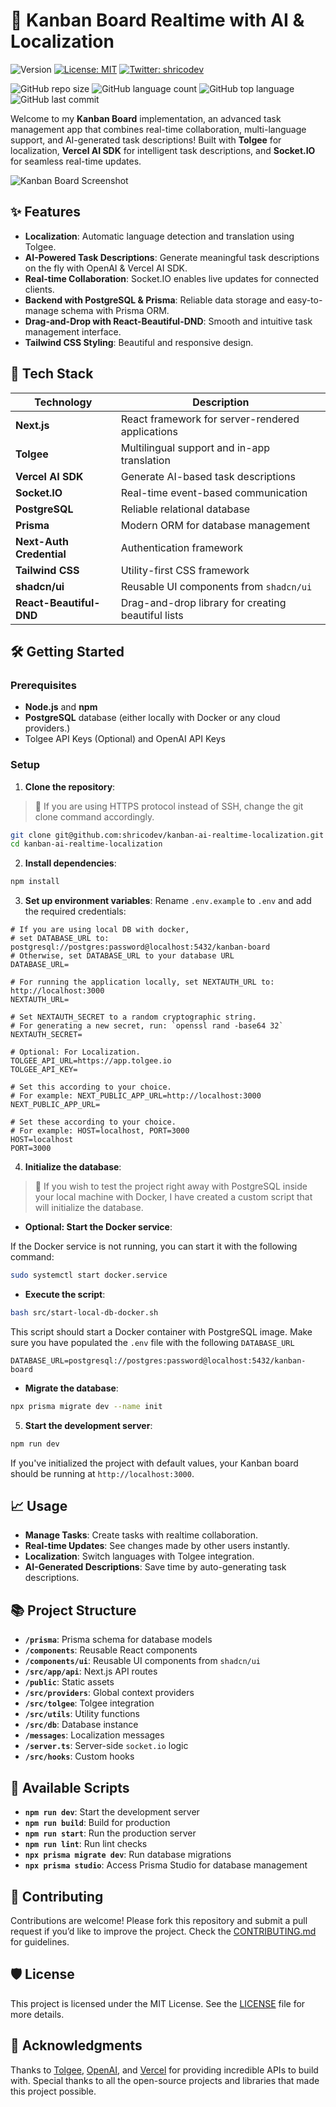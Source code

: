 # 📝 Kanban Board Realtime with AI & Localization

![Version](https://img.shields.io/badge/version-0.1.0-blue.svg?cacheSeconds=2592000)
[![License: MIT](https://img.shields.io/badge/License-MIT-yellow.svg)](#)
[![Twitter: shricodev](https://img.shields.io/twitter/follow/shricodev.svg?style=social)](https://twitter.com/shricodev)

![GitHub repo size](https://img.shields.io/github/repo-size/shricodev/kanban-ai-realtime-localization?style=plastic)
![GitHub language count](https://img.shields.io/github/languages/count/shricodev/kanban-ai-realtime-localization?style=plastic)
![GitHub top language](https://img.shields.io/github/languages/top/shricodev/kanban-ai-realtime-localization?style=plastic)
![GitHub last commit](https://img.shields.io/github/last-commit/shricodev/kanban-ai-realtime-localization?color=red&style=plastic)

Welcome to my **Kanban Board** implementation, an advanced task management app that combines real-time collaboration, multi-language support, and AI-generated task descriptions! Built with **Tolgee** for localization, **Vercel AI SDK** for intelligent task descriptions, and **Socket.IO** for seamless real-time updates.

![Kanban Board Screenshot](https://raw.githubusercontent.com/shricodev/kanban-ai-realtime-localization/main/public/images/readme_cover.png)

## ✨ Features

- **Localization**: Automatic language detection and translation using Tolgee.
- **AI-Powered Task Descriptions**: Generate meaningful task descriptions on the fly with OpenAI & Vercel AI SDK.
- **Real-time Collaboration**: Socket.IO enables live updates for connected clients.
- **Backend with PostgreSQL & Prisma**: Reliable data storage and easy-to-manage schema with Prisma ORM.
- **Drag-and-Drop with React-Beautiful-DND**: Smooth and intuitive task management interface.
- **Tailwind CSS Styling**: Beautiful and responsive design.

## 🚀 Tech Stack

| Technology               | Description                                        |
| ------------------------ | -------------------------------------------------- |
| **Next.js**              | React framework for server-rendered applications   |
| **Tolgee**               | Multilingual support and in-app translation        |
| **Vercel AI SDK**        | Generate AI-based task descriptions                |
| **Socket.IO**            | Real-time event-based communication                |
| **PostgreSQL**           | Reliable relational database                       |
| **Prisma**               | Modern ORM for database management                 |
| **Next-Auth Credential** | Authentication framework                           |
| **Tailwind CSS**         | Utility-first CSS framework                        |
| **shadcn/ui**            | Reusable UI components from `shadcn/ui`            |
| **React-Beautiful-DND**  | Drag-and-drop library for creating beautiful lists |

## 🛠️ Getting Started

### Prerequisites

- **Node.js** and **npm**
- **PostgreSQL** database (either locally with Docker or any cloud providers.)
- Tolgee API Keys (Optional) and OpenAI API Keys

### Setup

1. **Clone the repository**:

> 💬 If you are using HTTPS protocol instead of SSH, change the git clone command accordingly.

```bash
git clone git@github.com:shricodev/kanban-ai-realtime-localization.git
cd kanban-ai-realtime-localization
```

2. **Install dependencies**:

```bash
npm install
```

3. **Set up environment variables**: Rename `.env.example` to `.env` and add the required credentials:

```plaintext
# If you are using local DB with docker,
# set DATABASE_URL to: postgresql://postgres:password@localhost:5432/kanban-board
# Otherwise, set DATABASE_URL to your database URL
DATABASE_URL=

# For running the application locally, set NEXTAUTH_URL to: http://localhost:3000
NEXTAUTH_URL=

# Set NEXTAUTH_SECRET to a random cryptographic string.
# For generating a new secret, run: `openssl rand -base64 32`
NEXTAUTH_SECRET=

# Optional: For Localization.
TOLGEE_API_URL=https://app.tolgee.io
TOLGEE_API_KEY=

# Set this according to your choice.
# For example: NEXT_PUBLIC_APP_URL=http://localhost:3000
NEXT_PUBLIC_APP_URL=

# Set these according to your choice.
# For example: HOST=localhost, PORT=3000
HOST=localhost
PORT=3000
```

4. **Initialize the database**:

> 👀 If you wish to test the project right away with PostgreSQL inside your local machine with Docker, I have created a custom script that will initialize the database.

- **Optional: Start the Docker service**:

If the Docker service is not running, you can start it with the following command:

```bash
sudo systemctl start docker.service
```

- **Execute the script**:

```bash
bash src/start-local-db-docker.sh
```

This script should start a Docker container with PostgreSQL image. Make sure you have populated the `.env` file with the following `DATABASE_URL`

```plaintext
DATABASE_URL=postgresql://postgres:password@localhost:5432/kanban-board
```

- **Migrate the database**:

```bash
npx prisma migrate dev --name init
```

5. **Start the development server**:

```bash
npm run dev
```

If you've initialized the project with default values, your Kanban board should be running at `http://localhost:3000`.

## 📈 Usage

- **Manage Tasks**: Create tasks with realtime collaboration.
- **Real-time Updates**: See changes made by other users instantly.
- **Localization**: Switch languages with Tolgee integration.
- **AI-Generated Descriptions**: Save time by auto-generating task descriptions.

## 📚 Project Structure

- **`/prisma`**: Prisma schema for database models
- **`/components`**: Reusable React components
- **`/components/ui`**: Reusable UI components from `shadcn/ui`
- **`/src/app/api`**: Next.js API routes
- **`/public`**: Static assets
- **`/src/providers`**: Global context providers
- **`/src/tolgee`**: Tolgee integration
- **`/src/utils`**: Utility functions
- **`/src/db`**: Database instance
- **`/messages`**: Localization messages
- **`/server.ts`**: Server-side `socket.io` logic
- **`/src/hooks`**: Custom hooks

## 📝 Available Scripts

- **`npm run dev`**: Start the development server
- **`npm run build`**: Build for production
- **`npm run start`**: Run the production server
- **`npm run lint`**: Run lint checks
- **`npx prisma migrate dev`**: Run database migrations
- **`npx prisma studio`**: Access Prisma Studio for database management

## 🤝 Contributing

Contributions are welcome! Please fork this repository and submit a pull request if you’d like to improve the project. Check the [CONTRIBUTING.md](CONTRIBUTING.md) for guidelines.

## 🛡️ License

This project is licensed under the MIT License. See the [LICENSE](LICENSE) file for more details.

## 🎉 Acknowledgments

Thanks to [Tolgee](https://tolgee.io/), [OpenAI](https://openai.com/), and [Vercel](https://vercel.com/) for providing incredible APIs to build with. Special thanks to all the open-source projects and libraries that made this project possible.
